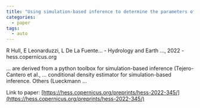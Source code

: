 ```yaml
---
title: "Using simulation-based inference to determine the parameters of an integrated hydrologic model: a case study from the upper Colorado River basin"
categories:
  - paper
tags:
  - auto
---
```

R Hull, E Leonarduzzi, L De La Fuente… - Hydrology and Earth …, 2022 - hess.copernicus.org

… are derived from a python toolbox for simulation-based inference (Tejero-Cantero et al., … conditional density estimator for simulation-based inference. Others (Lueckmann …

Link to paper: [https://hess.copernicus.org/preprints/hess-2022-345/](https://hess.copernicus.org/preprints/hess-2022-345/)
